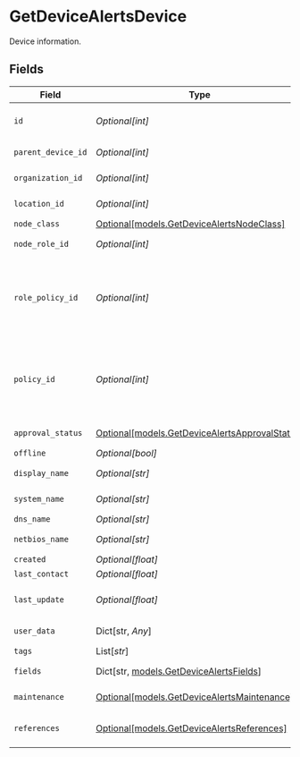 # GetDeviceAlertsDevice

Device information.


## Fields

| Field                                                                                        | Type                                                                                         | Required                                                                                     | Description                                                                                  |
| -------------------------------------------------------------------------------------------- | -------------------------------------------------------------------------------------------- | -------------------------------------------------------------------------------------------- | -------------------------------------------------------------------------------------------- |
| `id`                                                                                         | *Optional[int]*                                                                              | :heavy_minus_sign:                                                                           | Node (Device) identifier                                                                     |
| `parent_device_id`                                                                           | *Optional[int]*                                                                              | :heavy_minus_sign:                                                                           | Parent Node identifier                                                                       |
| `organization_id`                                                                            | *Optional[int]*                                                                              | :heavy_minus_sign:                                                                           | Organization identifier                                                                      |
| `location_id`                                                                                | *Optional[int]*                                                                              | :heavy_minus_sign:                                                                           | Location identifier                                                                          |
| `node_class`                                                                                 | [Optional[models.GetDeviceAlertsNodeClass]](../models/getdevicealertsnodeclass.md)           | :heavy_minus_sign:                                                                           | Node Class                                                                                   |
| `node_role_id`                                                                               | *Optional[int]*                                                                              | :heavy_minus_sign:                                                                           | Node Role identifier                                                                         |
| `role_policy_id`                                                                             | *Optional[int]*                                                                              | :heavy_minus_sign:                                                                           | Node Role policy ID based on organization and location Policy Mapping                        |
| `policy_id`                                                                                  | *Optional[int]*                                                                              | :heavy_minus_sign:                                                                           | Assigned policy ID (overrides organization and location policy mapping)                      |
| `approval_status`                                                                            | [Optional[models.GetDeviceAlertsApprovalStatus]](../models/getdevicealertsapprovalstatus.md) | :heavy_minus_sign:                                                                           | Approval Status                                                                              |
| `offline`                                                                                    | *Optional[bool]*                                                                             | :heavy_minus_sign:                                                                           | Is Offline?                                                                                  |
| `display_name`                                                                               | *Optional[str]*                                                                              | :heavy_minus_sign:                                                                           | Display Name                                                                                 |
| `system_name`                                                                                | *Optional[str]*                                                                              | :heavy_minus_sign:                                                                           | System Name                                                                                  |
| `dns_name`                                                                                   | *Optional[str]*                                                                              | :heavy_minus_sign:                                                                           | DNS Name                                                                                     |
| `netbios_name`                                                                               | *Optional[str]*                                                                              | :heavy_minus_sign:                                                                           | NETBIOS Name                                                                                 |
| `created`                                                                                    | *Optional[float]*                                                                            | :heavy_minus_sign:                                                                           | Created                                                                                      |
| `last_contact`                                                                               | *Optional[float]*                                                                            | :heavy_minus_sign:                                                                           | Last Contact                                                                                 |
| `last_update`                                                                                | *Optional[float]*                                                                            | :heavy_minus_sign:                                                                           | Last data submission timestamp                                                               |
| `user_data`                                                                                  | Dict[str, *Any*]                                                                             | :heavy_minus_sign:                                                                           | Custom attributes                                                                            |
| `tags`                                                                                       | List[*str*]                                                                                  | :heavy_minus_sign:                                                                           | Tags                                                                                         |
| `fields`                                                                                     | Dict[str, [models.GetDeviceAlertsFields](../models/getdevicealertsfields.md)]                | :heavy_minus_sign:                                                                           | Custom Fields                                                                                |
| `maintenance`                                                                                | [Optional[models.GetDeviceAlertsMaintenance]](../models/getdevicealertsmaintenance.md)       | :heavy_minus_sign:                                                                           | Maintenance mode status                                                                      |
| `references`                                                                                 | [Optional[models.GetDeviceAlertsReferences]](../models/getdevicealertsreferences.md)         | :heavy_minus_sign:                                                                           | Expanded entity references                                                                   |